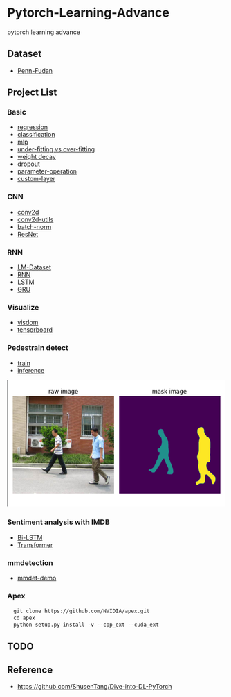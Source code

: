# Pytorch-Learning-Advance
pytorch learning advance


## Dataset
* [Penn-Fudan](https://www.cis.upenn.edu/~jshi/ped_html/)

## Project List
### Basic
* [regression](https://github.com/alexchungio/Pytorch-Learning-Advance/blob/master/Grammar/regression.py)
* [classification](https://github.com/alexchungio/Pytorch-Learning-Advance/blob/master/Grammar/classification.py)
* [mlp](https://github.com/alexchungio/Pytorch-Learning-Advance/blob/master/Grammar/mlp.py)
* [under-fitting vs over-fitting](https://github.com/alexchungio/Pytorch-Learning-Advance/blob/master/Grammar/under_over_fitting.ipynb)
* [weight decay](https://github.com/alexchungio/Pytorch-Learning-Advance/blob/master/Grammar/weight_decay.ipynb)
* [dropout](https://github.com/alexchungio/Pytorch-Learning-Advance/blob/master/Grammar/dropout.ipynb)
* [parameter-operation](https://github.com/alexchungio/Pytorch-Learning-Advance/blob/master/Grammar/parameters.ipynb)
* [custom-layer](https://github.com/alexchungio/Pytorch-Learning-Advance/blob/master/Grammar/custom_layer.ipynb)

### CNN
* [conv2d](https://github.com/alexchungio/Pytorch-Learning-Advance/blob/master/Grammar/conv2d.ipynb)
* [conv2d-utils](https://github.com/alexchungio/Pytorch-Learning-Advance/blob/master/Grammar/conv2d_utils.ipynb)
* [batch-norm](https://github.com/alexchungio/Pytorch-Learning-Advance/blob/master/Grammar/batch_norm.ipynb)
* [ResNet](https://github.com/alexchungio/Pytorch-Learning-Advance/blob/master/Grammar/ResNet.ipynb)

### RNN
* [LM-Dataset](https://github.com/alexchungio/Pytorch-Learning-Advance/blob/master/Grammar/language_model_dataset.ipynb)
* [RNN](https://github.com/alexchungio/Pytorch-Learning-Advance/blob/master/Grammar/RNN.ipynb)
* [LSTM](https://github.com/alexchungio/Pytorch-Learning-Advance/blob/master/Grammar/LSTM.ipynb)
* [GRU](https://github.com/alexchungio/Pytorch-Learning-Advance/blob/master/Grammar/GRU.ipynb)

### Visualize
* [visdom](https://github.com/alexchungio/Pytorch-Learning-Advance/blob/master/Grammar/visdom_mnist.py)
* [tensorboard](https://github.com/alexchungio/Pytorch-Learning-Advance/blob/master/Grammar/tensorboard_cifar10.py)

### Pedestrain detect
* [train](https://github.com/alexchungio/Pytorch-Learning-Advance/blob/master/pedestrian_detection/train.py)
* [inference](https://github.com/alexchungio/Pytorch-Learning-Advance/blob/master/pedestrian_detection/inference.py)

![pedestrain demo](./Docs/pedestrain_demo.png)

### Sentiment analysis with IMDB 
* [Bi-LSTM](https://github.com/alexchungio/Pytorch-Learning-Advance/blob/master/sentiment_analysis/bidirected_lstm.py)
* [Transformer](https://github.com/alexchungio/Pytorch-Learning-Advance/blob/master/sentiment_analysis/gru_with_transformer.py)
### mmdetection
* [mmdet-demo](https://github.com/alexchungio/Pytorch-Learning-Advance/blob/master/open_mmlab/mmdet_demo.py)

### Apex
```shell script
  git clone https://github.com/NVIDIA/apex.git
  cd apex
  python setup.py install -v --cpp_ext --cuda_ext
```

## TODO

## Reference
* <https://github.com/ShusenTang/Dive-into-DL-PyTorch>
